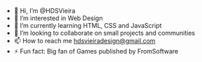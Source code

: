 - 👋 Hi, I’m @HDSVieira
- 👀 I’m interested in Web Design
- 🌱 I’m currently learning HTML, CSS and JavaScript
- 💞️ I’m looking to collaborate on small projects and communities
- 📫 How to reach me hdsvieiradesign@gmail.com
- ⚡ Fun fact: Big fan of Games published by FromSoftware

<!---
HDSVieiraDesign/HDSVieiraDesign is a ✨ special ✨ repository because its `README.md` (this file) appears on your GitHub profile.
You can click the Preview link to take a look at your changes.
--->
